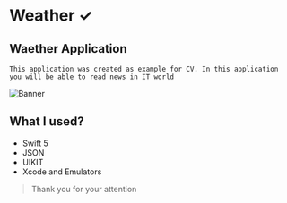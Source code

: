# Weather  ✓

## Waether Application

    This application was created as example for CV. In this application you will be able to read news in IT world

![Banner](https://github.com/appbrewery-Mike/Images-and-Gifs-for-readme/blob/master/WeatherGIF.gif)

## What I used?

- Swift 5
- JSON
- UIKIT
- Xcode and Emulators

>Thank you for your attention


